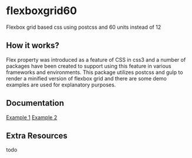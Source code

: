 # flexboxgrid60
Flexbox grid based css using postcss and 60 units instead of 12

## How it works?
Flex property was introduced as a feature of CSS in css3 and a number of packages have been created to support using this feature in various frameworks and environments. This package utilizes postcss and gulp to render a minified version of flexbox grid and there are some demo examples are used for explanatory purposes.

## Documentation
[Example 1](#)
[Example 2](#)

## Extra Resources
todo